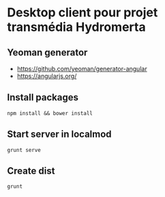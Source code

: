 # Desktop client pour projet transmédia Hydromerta

## Yeoman generator
 * https://github.com/yeoman/generator-angular
 * https://angularjs.org/

## Install packages
`npm install && bower install`

## Start server in localmod
`grunt serve`

## Create dist
`grunt`